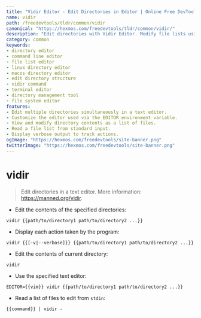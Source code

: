 ```yaml
---
title: "Vidir Editor - Edit Directories in Editor | Online Free DevTools by Hexmos"
name: vidir
path: /freedevtools/tldr/common/vidir
canonical: "https://hexmos.com/freedevtools/tldr/common/vidir/"
description: "Edit directories with Vidir Editor. Modify file lists using your favorite text editor, ensuring quick and efficient directory management. Free online tool, no registration required."
category: common
keywords:
- directory editor
- command line editor
- file list editor
- linux directory editor
- macos directory editor
- edit directory structure
- vidir command
- terminal editor
- directory management tool
- file system editor
features:
- Edit multiple directories simultaneously in a text editor.
- Customize the editor used via the EDITOR environment variable.
- View and modify directory contents as a list of files.
- Read a file list from standard input.
- Display verbose output to track actions.
ogImage: "https://hexmos.com/freedevtools/site-banner.png"
twitterImage: "https://hexmos.com/freedevtools/site-banner.png"
---
```


# vidir

> Edit directories in a text editor.
> More information: <https://manned.org/vidir>.

- Edit the contents of the specified directories:

`vidir {{path/to/directory1 path/to/directory2 ...}}`

- Display each action taken by the program:

`vidir {{[-v|--verbose]}} {{path/to/directory1 path/to/directory2 ...}}`

- Edit the contents of current directory:

`vidir`

- Use the specified text editor:

`EDITOR={{vim}} vidir {{path/to/directory1 path/to/directory2 ...}}`

- Read a list of files to edit from `stdin`:

`{{command}} | vidir -`
